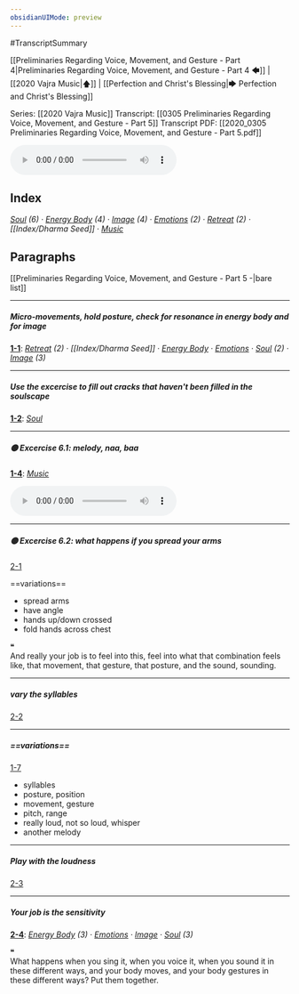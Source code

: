 ```yaml
---
obsidianUIMode: preview
---
```

#TranscriptSummary

[[Preliminaries Regarding Voice, Movement, and Gesture - Part 4|Preliminaries Regarding Voice, Movement, and Gesture - Part 4 🡄]] | [[2020 Vajra Music|🡅]] | [[Perfection and Christ's Blessing|🡆 Perfection and Christ's Blessing]]

Series: [[2020 Vajra Music]]
Transcript: [[0305 Preliminaries Regarding Voice, Movement, and Gesture - Part 5]]
Transcript PDF: [[2020_0305 Preliminaries Regarding Voice, Movement, and Gesture - Part 5.pdf]]

<audio controls preload=metadata style=" width:300px;" controlslist="nodownload"><source src="https://dharmaseed.org/talks/62456/20200305-Rob_Burbea-GAIA-preliminaries_regarding_voice_movement_and_gesture_part_5-62456.mp3" type="audio/mpeg">???</audio>

## Index
<span class="counts">_<a data-href="Soul" href="Soul" class="internal-link" target="_blank" rel="noopener">Soul</a> (6) · <a data-href="Energy Body" href="Energy+Body" class="internal-link" target="_blank" rel="noopener">Energy Body</a> (4) · <a data-href="Image" href="Image" class="internal-link" target="_blank" rel="noopener">Image</a> (4) · <a data-href="Emotions" href="Emotions" class="internal-link" target="_blank" rel="noopener">Emotions</a> (2) · <a data-href="Retreat" href="Retreat" class="internal-link" target="_blank" rel="noopener">Retreat</a> (2) · [[Index/Dharma Seed]] · <a data-href="Music" href="Music" class="internal-link" target="_blank" rel="noopener">Music</a>_</span>
<br/>

## Paragraphs
[[Preliminaries Regarding Voice, Movement, and Gesture - Part 5 -|bare list]]

---
##### Micro-movements, hold posture, check for resonance in energy body and for image
<span class="counts">**<a data-href="0305 Preliminaries Regarding Voice, Movement, and Gesture - Part 5#^1-1" href="0305+Preliminaries+Regarding+Voice%2C+Movement%2C+and+Gesture+-+Part+5#^1-1" class="internal-link" target="_blank" rel="noopener">1-1</a>**: _<a data-href="Retreat" href="Retreat" class="internal-link" target="_blank" rel="noopener">Retreat</a> (2) · [[Index/Dharma Seed]] · <a data-href="Energy Body" href="Energy+Body" class="internal-link" target="_blank" rel="noopener">Energy Body</a> · <a data-href="Emotions" href="Emotions" class="internal-link" target="_blank" rel="noopener">Emotions</a> · <a data-href="Soul" href="Soul" class="internal-link" target="_blank" rel="noopener">Soul</a> (2) · <a data-href="Image" href="Image" class="internal-link" target="_blank" rel="noopener">Image</a> (3)_</span>

---
##### Use the excercise to fill out cracks that haven't been filled in the soulscape
<span class="counts">**<a data-href="0305 Preliminaries Regarding Voice, Movement, and Gesture - Part 5#^1-2" href="0305+Preliminaries+Regarding+Voice%2C+Movement%2C+and+Gesture+-+Part+5#^1-2" class="internal-link" target="_blank" rel="noopener">1-2</a>**: _<a data-href="Soul" href="Soul" class="internal-link" target="_blank" rel="noopener">Soul</a>_</span>

---
##### 🟡 Excercise 6.1: melody, naa, baa
<span class="counts">**<a data-href="0305 Preliminaries Regarding Voice, Movement, and Gesture - Part 5#^1-4" href="0305+Preliminaries+Regarding+Voice%2C+Movement%2C+and+Gesture+-+Part+5#^1-4" class="internal-link" target="_blank" rel="noopener">1-4</a>**: _<a data-href="Music" href="Music" class="internal-link" target="_blank" rel="noopener">Music</a>_</span>

<audio controls preload=metadata style=" width:300px;" controlslist="nodownload"><source src="https://dharmaseed.org/talks/62456/20200305-Rob_Burbea-GAIA-preliminaries_regarding_voice_movement_and_gesture_part_5-62456.mp3#t=03:02" type="audio/mpeg">???</audio>

---
##### 🟡 Excercise 6.2: what happens if you spread your arms
<span class="counts"><a data-href="0305 Preliminaries Regarding Voice, Movement, and Gesture - Part 5#^2-1" href="0305+Preliminaries+Regarding+Voice%2C+Movement%2C+and+Gesture+-+Part+5#^2-1" class="internal-link" target="_blank" rel="noopener">2-1</a></span>

==variations==
- spread arms
- have angle
- hands up/down crossed
- fold hands across chest

<div class="admonition quote"><div class="title">❝</div><div class="content">
And really your job is to feel into this, feel into what that combination feels like, that movement, that gesture, that posture, and the sound, sounding.<br/>
</div></div>

---
##### vary the syllables
<span class="counts"><a data-href="0305 Preliminaries Regarding Voice, Movement, and Gesture - Part 5#^2-2" href="0305+Preliminaries+Regarding+Voice%2C+Movement%2C+and+Gesture+-+Part+5#^2-2" class="internal-link" target="_blank" rel="noopener">2-2</a></span>

---
##### ==variations==
<span class="counts"><a data-href="0305 Preliminaries Regarding Voice, Movement, and Gesture - Part 5#^1-7" href="0305+Preliminaries+Regarding+Voice%2C+Movement%2C+and+Gesture+-+Part+5#^1-7" class="internal-link" target="_blank" rel="noopener">1-7</a></span>

- syllables
- posture, position
- movement, gesture
- pitch, range
- really loud, not so loud, whisper
- another melody

---
##### Play with the loudness
<span class="counts"><a data-href="0305 Preliminaries Regarding Voice, Movement, and Gesture - Part 5#^2-3" href="0305+Preliminaries+Regarding+Voice%2C+Movement%2C+and+Gesture+-+Part+5#^2-3" class="internal-link" target="_blank" rel="noopener">2-3</a></span>

---
##### Your job is the sensitivity
<span class="counts">**<a data-href="0305 Preliminaries Regarding Voice, Movement, and Gesture - Part 5#^2-4" href="0305+Preliminaries+Regarding+Voice%2C+Movement%2C+and+Gesture+-+Part+5#^2-4" class="internal-link" target="_blank" rel="noopener">2-4</a>**: _<a data-href="Energy Body" href="Energy+Body" class="internal-link" target="_blank" rel="noopener">Energy Body</a> (3) · <a data-href="Emotions" href="Emotions" class="internal-link" target="_blank" rel="noopener">Emotions</a> · <a data-href="Image" href="Image" class="internal-link" target="_blank" rel="noopener">Image</a> · <a data-href="Soul" href="Soul" class="internal-link" target="_blank" rel="noopener">Soul</a> (3)_</span>

<div class="admonition quote"><div class="title">❝</div><div class="content">
What happens when you sing it, when you voice it, when you sound it in these different ways, and your body moves, and your body gestures in these different ways? Put them together.<br/>
</div></div>
